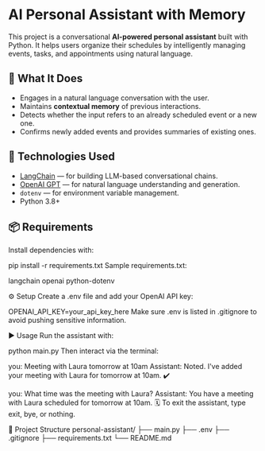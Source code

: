 # AI Personal Assistant with Memory

This project is a conversational **AI-powered personal assistant** built with Python. It helps users organize their schedules by intelligently managing events, tasks, and appointments using natural language.

## 🧠 What It Does

- Engages in a natural language conversation with the user.
- Maintains **contextual memory** of previous interactions.
- Detects whether the input refers to an already scheduled event or a new one.
- Confirms newly added events and provides summaries of existing ones.

## 🚀 Technologies Used

- [LangChain](https://www.langchain.com/) — for building LLM-based conversational chains.
- [OpenAI GPT](https://platform.openai.com/) — for natural language understanding and generation.
- `dotenv` — for environment variable management.
- Python 3.8+

## 📦 Requirements

Install dependencies with:

pip install -r requirements.txt
Sample requirements.txt:


langchain
openai
python-dotenv

⚙️ Setup
Create a .env file and add your OpenAI API key:


OPENAI_API_KEY=your_api_key_here
Make sure .env is listed in .gitignore to avoid pushing sensitive information.

▶️ Usage
Run the assistant with:

python main.py
Then interact via the terminal:

you: Meeting with Laura tomorrow at 10am
Assistant: Noted. I've added your meeting with Laura for tomorrow at 10am. ✔️

you: What time was the meeting with Laura?
Assistant: You have a meeting with Laura scheduled for tomorrow at 10am. 🗓️
To exit the assistant, type exit, bye, or nothing.

📁 Project Structure
personal-assistant/
├── main.py
├── .env
├── .gitignore
├── requirements.txt
└── README.md
